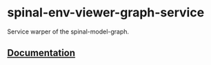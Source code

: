 # spinal-env-viewer-graph-service

Service warper of the spinal-model-graph.

## [Documentation](./docs/modules.md)
